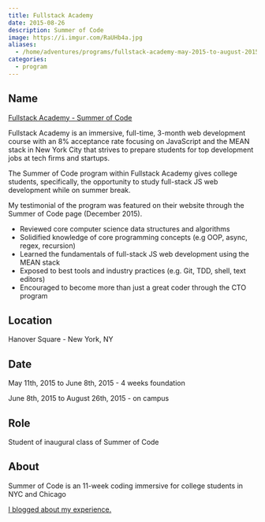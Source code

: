 ```yaml
---
title: Fullstack Academy
date: 2015-08-26
description: Summer of Code
image: https://i.imgur.com/RaUHb4a.jpg
aliases:
  - /home/adventures/programs/fullstack-academy-may-2015-to-august-2015/
categories:
  - program
---
```


## Name

[Fullstack Academy - Summer of Code](https://www.fullstackacademy.com/summer-of-code "Fullstack Academy")

Fullstack Academy is an immersive, full-time, 3-month web development course with an 8% acceptance rate focusing on JavaScript and the MEAN stack in New York City that strives to prepare students for top development jobs at tech firms and startups.

The Summer of Code program within Fullstack Academy gives college students, specifically, the opportunity to study full-stack JS web development while on summer break.

My testimonial of the program was featured on their website through the Summer of Code page (December 2015).

- Reviewed core computer science data structures and algorithms
- Solidified knowledge of core programming concepts (e.g OOP, async, regex, recursion)
- Learned the fundamentals of full-stack JS web development using the MEAN stack
- Exposed to best tools and industry practices (e.g. Git, TDD, shell, text editors)
- Encouraged to become more than just a great coder through the CTO program

## Location

Hanover Square - New York, NY

## Date

May 11th, 2015 to June 8th, 2015 - 4 weeks foundation

June 8th, 2015 to August 26th, 2015 - on campus

## Role

Student of inaugural class of Summer of Code

## About

Summer of Code is an 11-week coding immersive for college students in NYC and Chicago

[I blogged about my experience.](https://fvcproductions.com/blog/2015/08/30/fullstack-academy-reflections/)
